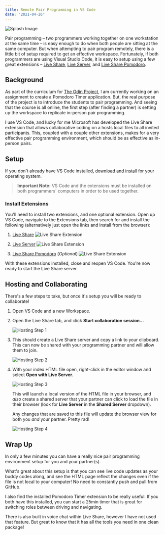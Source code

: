 ```yaml
---
title: Remote Pair Programming in VS Code
date: "2021-04-26"
---
```


![Splash Image](./splash.png)

Pair programming – two programmers working together on one workstation at the same time – is easy enough to do when both people are sitting at the same computer. But when attempting to pair program remotely, there is a little bit of setup required to get an effective workspace. Fortunately, if both programmers are using Visual Studio Code, it is easy to setup using a few great extensions – [Live Share][live_share], [Live Server][live_server], and [Live Share Pomodoro][ls_pomodoro].


## Background
As part of the curriculum for [The Odin Project](https://www.theodinproject.com), I am currently working on an assignment to create a Pomodoro Timer application. But, the real purpose of the project is to introduce the students to pair programming. And seeing that the course is all online, the first step (after finding a partner) is setting up the workspace to replicate in-person pair programming.

I use VS Code, and lucky for me Microsoft has developed the Live Share extension that allows collaborative coding on a hosts local files to all invited participants. This, coupled with a couple other extensions, makes for a very effective pair programming environment, which should be as effective as in-person pairs.

## Setup
If you don't already have VS Code installed, [download and install](https://code.visualstudio.com/download) for your operating system.

> **Important Note:**
> VS Code and the extensions must be installed on both programmers' computers in order to be used together.

### Install Extensions

You'll need to install two extensions, and one optional extension. Open up VS Code, navigate to the Extensions tab, then search for and install the following (alternatively just open the links and install from the browser):

1. [Live Share](live_share)
![Live Share Extension](live-share-ext.png)

1. [Live Server](liveserver)
![Live Share Extension](live-server-ext.png)

1. [Live Share Pomodoro](ls_pomodoro) (_Optional_)
![Live Share Extension](ls-pomodoro-ext.png)

With these extensions installed, close and reopen VS Code.
You're now ready to start the Live Share server.

## Hosting and Collaborating

There's a few steps to take, but once it's setup you will be ready to collaborate!

1. Open VS Code and a new Workspace.

1. Open the Live Share tab, and click **Start collaboration session...**

   ![Hosting Step 1](hosting-step-1.png)

1. This should create a Live Share server and copy a link to your clipboard. This can now be shared with your programming partner and will allow them to join.

   ![Hosting Step 2](hosting-step-2.png)

1. With your index HTML file open, right-click in the editor window and select **Open with Live Server**.

   ![Hosting Step 3](hosting-step-3.png)

   This will launch a local version of the HTML file in your browser, and _also_ create a shared server that your partner can click to load the file in their browser (look for **Live Server** in the **Shared Server** dropdown).

   Any changes that are saved to this file will update the browser view for both you _and_ your partner. Pretty rad!

   ![Hosting Step 4](hosting-step-4.png)

## Wrap Up

In only a few minutes you can have a really nice pair programming environment setup for you and your partner(s).

What's great about this setup is that you can see live code updates as your buddy codes along, and see the HTML page reflect the changes even if the file is not local to your computer! No need to constantly push and pull from GitHub.

I also find the installed Pomodoro Timer extension to be really useful. If you both have this installed, you can start a 25min timer that is great for switching roles between driving and navigating.

There is also built in voice chat within Live Share, however I have not used that feature. But great to know that it has all the tools you need in one clean package!



[live_share]: https://marketplace.visualstudio.com/items?itemName=MS-vsliveshare.vsliveshare
[live_server]: https://marketplace.visualstudio.com/items?itemName=ritwickdey.LiveServer
[ls_pomodoro]: https://marketplace.visualstudio.com/items?itemName=lostintangent.vsls-pomodoro

